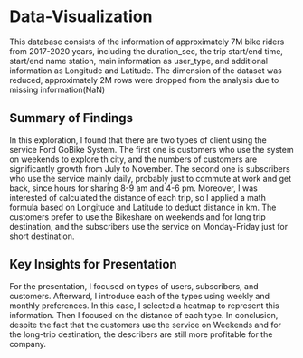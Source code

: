 # Data-Visualization
This database consists of the information of approximately 7M bike riders from 2017-2020 years, including the duration_sec, the trip start/end time, start/end name station, main information as user_type, and additional information as Longitude and Latitude. The dimension of the dataset was reduced, approximately 2M rows were dropped from the analysis due to missing information(NaN)

## Summary of Findings
In this exploration, I found that there are two types of client using the service Ford GoBike System. The first one is customers who use the system on weekends to explore th city, and the numbers of customers are significantly growth from July to November. The second one is subscribers who use the service mainly daily, probably just to commute at work and get back, since hours for sharing 8-9 am and 4-6 pm. Moreover, I was interested of calculated the distance of each trip, so I applied a math formula based on Longitude and Latitude to deduct distance in km. The customers prefer to use the Bikeshare on weekends and for long trip destination, and the subscribers use the service on Monday-Friday just for short destination.

## Key Insights for Presentation
For the presentation, I focused on types of users, subscribers, and customers. Afterward, I introduce each of the types using weekly and monthly preferences. In this case, I selected a heatmap to represent this information. Then I focused on the distance of each type. 
In conclusion, despite the fact that the customers use the service on Weekends and for the long-trip destination, the describers are still more profitable for the company.
